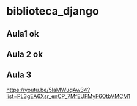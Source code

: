 # biblioteca_django

## Aula1 ok

## Aula 2 ok
## Aula 3
https://youtu.be/5laMWuqAw34?list=PL3gEA6Xsr_enCP_7MfEUFMyF6OtbVMCM1
